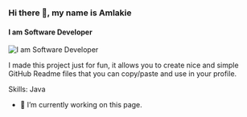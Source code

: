 ### Hi there 👋, my name is Amlakie
#### I am Software Developer
![I am Software Developer](https://arturssmirnovs.github.io/github-profile-readme-generator/images/banner.png)

I made this project just for fun, it allows you to create nice and simple GitHub Readme files that you can copy/paste and use in your profile.

Skills: Java 

- 🔭 I’m currently working on this page. 




